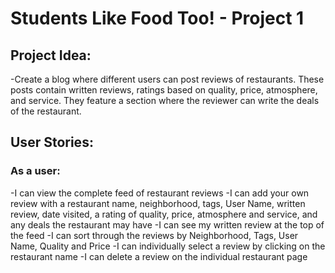 # Students Like Food Too! - Project 1


## Project Idea:
  -Create a blog where different users can post reviews of restaurants.  These posts contain written reviews, ratings based on quality, price, atmosphere, and service.  They feature a section where the reviewer can write the deals of the restaurant.

## User Stories:

### As a user:
-I can view the complete feed of restaurant reviews
-I can add your own review with a restaurant name, neighborhood, tags, User Name, written review, date visited, a rating of quality, price, atmosphere and service, and any deals the restaurant may have
-I can see my written review at the top of the feed
-I can sort through the reviews by Neighborhood, Tags, User Name, Quality and Price
-I can individually select a review by clicking on the restaurant name
-I can delete a review on the individual restaurant page




